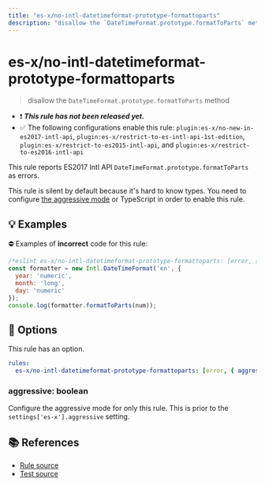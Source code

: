 ```yaml
---
title: "es-x/no-intl-datetimeformat-prototype-formattoparts"
description: "disallow the `DateTimeFormat.prototype.formatToParts` method"
---
```


# es-x/no-intl-datetimeformat-prototype-formattoparts
> disallow the `DateTimeFormat.prototype.formatToParts` method

- ❗ <badge text="This rule has not been released yet." vertical="middle" type="error"> ***This rule has not been released yet.*** </badge>
- ✅ The following configurations enable this rule: `plugin:es-x/no-new-in-es2017-intl-api`, `plugin:es-x/restrict-to-es-intl-api-1st-edition`, `plugin:es-x/restrict-to-es2015-intl-api`, and `plugin:es-x/restrict-to-es2016-intl-api`

This rule reports ES2017 Intl API `DateTimeFormat.prototype.formatToParts` as errors.

This rule is silent by default because it's hard to know types. You need to configure [the aggressive mode](../#the-aggressive-mode) or TypeScript in order to enable this rule.

## 💡 Examples

⛔ Examples of **incorrect** code for this rule:

<eslint-playground type="bad">

```js
/*eslint es-x/no-intl-datetimeformat-prototype-formattoparts: [error, { aggressive: true }] */
const formatter = new Intl.DateTimeFormat('en', {
  year: 'numeric',
  month: 'long',
  day: 'numeric'
});
console.log(formatter.formatToParts(num));
```

</eslint-playground>

## 🔧 Options

This rule has an option.

```yml
rules:
  es-x/no-intl-datetimeformat-prototype-formattoparts: [error, { aggressive: false }]
```

### aggressive: boolean

Configure the aggressive mode for only this rule.
This is prior to the `settings['es-x'].aggressive` setting.

## 📚 References

- [Rule source](https://github.com/eslint-community/eslint-plugin-es-x/blob/master/lib/rules/no-intl-datetimeformat-prototype-formattoparts.js)
- [Test source](https://github.com/eslint-community/eslint-plugin-es-x/blob/master/tests/lib/rules/no-intl-datetimeformat-prototype-formattoparts.js)
